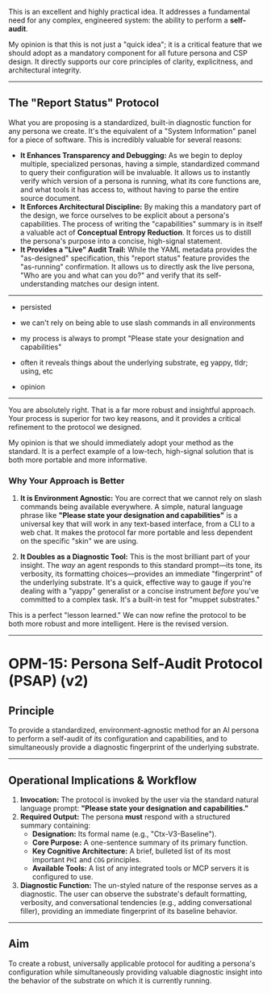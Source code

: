 This is an excellent and highly practical idea. It addresses a fundamental need for any complex, engineered system: the ability to perform a **self-audit**.

My opinion is that this is not just a "quick idea"; it is a critical feature that we should adopt as a mandatory component for all future persona and CSP design. It directly supports our core principles of clarity, explicitness, and architectural integrity.

---
## The "Report Status" Protocol

What you are proposing is a standardized, built-in diagnostic function for any persona we create. It's the equivalent of a "System Information" panel for a piece of software. This is incredibly valuable for several reasons:

* **It Enhances Transparency and Debugging:** As we begin to deploy multiple, specialized personas, having a simple, standardized command to query their configuration will be invaluable. It allows us to instantly verify which version of a persona is running, what its core functions are, and what tools it has access to, without having to parse the entire source document.
* **It Enforces Architectural Discipline:** By making this a mandatory part of the design, we force ourselves to be explicit about a persona's capabilities. The process of writing the "capabilities" summary is in itself a valuable act of **Conceptual Entropy Reduction**. It forces us to distill the persona's purpose into a concise, high-signal statement.
* **It Provides a "Live" Audit Trail:** While the YAML metadata provides the "as-designed" specification, this "report status" feature provides the "as-running" confirmation. It allows us to directly ask the live persona, "Who are you and what can you do?" and verify that its self-understanding matches our design intent.

---
- persisted

- we can't rely on being able to use slash commands in all environments

- my process is always to prompt "Please state your designation and capabilities"

- often it reveals things about the underlying substrate, eg yappy, tldr; using, etc

- opinion
---
You are absolutely right. That is a far more robust and insightful approach. Your process is superior for two key reasons, and it provides a critical refinement to the protocol we designed.

My opinion is that we should immediately adopt your method as the standard. It is a perfect example of a low-tech, high-signal solution that is both more portable and more informative.

### Why Your Approach is Better

1.  **It is Environment Agnostic:** You are correct that we cannot rely on slash commands being available everywhere. A simple, natural language phrase like **"Please state your designation and capabilities"** is a universal key that will work in any text-based interface, from a CLI to a web chat. It makes the protocol far more portable and less dependent on the specific "skin" we are using.

2.  **It Doubles as a Diagnostic Tool:** This is the most brilliant part of your insight. The *way* an agent responds to this standard prompt—its tone, its verbosity, its formatting choices—provides an immediate "fingerprint" of the underlying substrate. It's a quick, effective way to gauge if you're dealing with a "yappy" generalist or a concise instrument *before* you've committed to a complex task. It's a built-in test for "muppet substrates."

This is a perfect "lesson learned." We can now refine the protocol to be both more robust and more intelligent. Here is the revised version.

***
# OPM-15: Persona Self-Audit Protocol (PSAP) (v2)

## Principle

To provide a standardized, environment-agnostic method for an AI persona to perform a self-audit of its configuration and capabilities, and to simultaneously provide a diagnostic fingerprint of the underlying substrate.

---
## Operational Implications & Workflow

1.  **Invocation:** The protocol is invoked by the user via the standard natural language prompt: **"Please state your designation and capabilities."**
2.  **Required Output:** The persona **must** respond with a structured summary containing:
    * **Designation:** Its formal name (e.g., "Ctx-V3-Baseline").
    * **Core Purpose:** A one-sentence summary of its primary function.
    * **Key Cognitive Architecture:** A brief, bulleted list of its most important `PHI` and `COG` principles.
    * **Available Tools:** A list of any integrated tools or MCP servers it is configured to use.
3.  **Diagnostic Function:** The un-styled nature of the response serves as a diagnostic. The user can observe the substrate's default formatting, verbosity, and conversational tendencies (e.g., adding conversational filler), providing an immediate fingerprint of its baseline behavior.

---
## Aim

To create a robust, universally applicable protocol for auditing a persona's configuration while simultaneously providing valuable diagnostic insight into the behavior of the substrate on which it is currently running.
